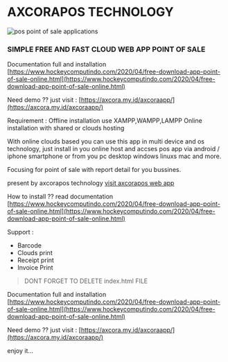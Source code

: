 # AXCORAPOS TECHNOLOGY
![pos point of sale applications](https://mesinkasir.github.io/posapp/main/images/aplikasikasironline.png)
### SIMPLE FREE AND FAST CLOUD WEB APP POINT OF SALE

Documentation full and installation [https://www.hockeycomputindo.com/2020/04/free-download-app-point-of-sale-online.html](https://www.hockeycomputindo.com/2020/04/free-download-app-point-of-sale-online.html)

Need demo ?? just visit : [https://axcora.my.id/axcoraapp/](https://axcora.my.id/axcoraapp/)

Requirement : 
Offline installation use XAMPP,WAMPP,LAMPP
Online installation with shared or clouds hosting

With online clouds based you can use this app in multi device and os technology, just install in you online host and accses pos app via android / iphone smartphone or from you pc desktop windows linuxs mac and more.

Focusing for point of sale with report detail for you bussines.

present by axcorapos technology
[visit axcorapos web app](https://axcora.com)


How to install ?? read documentation [https://www.hockeycomputindo.com/2020/04/free-download-app-point-of-sale-online.html](https://www.hockeycomputindo.com/2020/04/free-download-app-point-of-sale-online.html)

Support :
- Barcode
- Clouds print
- Receipt print
- Invoice Print

> DONT FORGET TO DELETE index.html FILE



Documentation full and installation [https://www.hockeycomputindo.com/2020/04/free-download-app-point-of-sale-online.html](https://www.hockeycomputindo.com/2020/04/free-download-app-point-of-sale-online.html)

Need demo ?? just visit : [https://axcora.my.id/axcoraapp/](https://axcora.my.id/axcoraapp/)

enjoy it...
